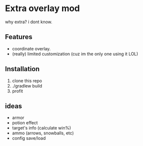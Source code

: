 # Extra overlay mod

why extra? i dont know.

## Features
- coordinate overlay.
- (really) limited customization (cuz im the only one using it LOL)

## Installation
1. clone this repo
2. ./gradlew build
3. profit

## ideas
- armor
- potion effect
- target's info (calculate win%)
- ammo (arrows, snowballs, etc)
- config save/load